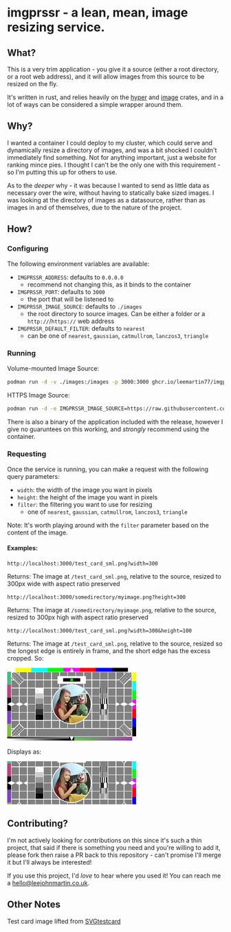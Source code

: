 # imgprssr - a lean, mean, image resizing service.

## What?

This is a very trim application - you give it a source (either a root directory, or a root web address), and it will allow images from this source to be resized on the fly.

It's written in rust, and relies heavily on the [hyper](https://crates.io/crates/hyper) and [image](https://crates.io/crates/image) crates, and in a lot of ways can be considered a simple wrapper around them.

## Why?

I wanted a container I could deploy to my cluster, which could serve and dynamically resize a directory of images, and was a bit shocked I couldn't immediately find something. Not for anything important, just a website for ranking mince pies. I thought I can't be the only one with this requirement - so I'm putting this up for others to use.

As to the _deeper_ why - it was because I wanted to send as little data as necessary over the wire, without having to statically bake sized images. I was looking at the directory of images as a datasource, rather than as images in and of themselves, due to the nature of the project.

## How?

### Configuring

The following environment variables are available:

- `IMGPRSSR_ADDRESS`: defaults to `0.0.0.0`
  - recommend not changing this, as it binds to the container
- `IMGPRSSR_PORT`: defaults to `3000`
  - the port that will be listened to
- `IMGPRSSR_IMAGE_SOURCE`: defaults to `./images`
  - the root directory to source images. Can be either a folder or a `http://`/`https://` web address
- `IMGPRSSR_DEFAULT_FILTER`: defaults to `nearest`
  - can be one of `nearest`, `gaussian`, `catmullrom`, `lanczos3`, `triangle`

### Running

Volume-mounted Image Source:

```bash
podman run -d -v ./images:/images -p 3000:3000 ghcr.io/leemartin77/imgprssr:latest
```

HTTPS Image Source:

```bash
podman run -d -e IMGPRSSR_IMAGE_SOURCE=https://raw.githubusercontent.com/LeeMartin77/imgprssr/main/images -p 3000:3000 ghcr.io/leemartin77/imgprssr:latest
```

There is also a binary of the application included with the release, however I give no guaruntees on this working, and _strongly_ recommend using the container.

### Requesting

Once the service is running, you can make a request with the following query parameters:

- `width`: the width of the image you want in pixels
- `height`: the height of the image you want in pixels
- `filter`: the filtering you want to use for resizing
  - one of `nearest`, `gaussian`, `catmullrom`, `lanczos3`, `triangle`

Note: It's worth playing around with the `filter` parameter based on the content of the image.

#### Examples:

```
http://localhost:3000/test_card_sml.png?width=300
```

Returns: The image at `/test_card_sml.png`, relative to the source, resized to 300px wide with aspect ratio preserved

```
http://localhost:3000/somedirectory/myimage.png?height=300
```

Returns: The image at `/somedirectory/myimage.png`, relative to the source, resized to 300px high with aspect ratio preserved

```
http://localhost:3000/test_card_sml.png?width=300&height=100
```

Returns: The image at `/test_card_sml.png`, relative to the source, resized so the longest edge is entirely in frame, and the short edge has the excess cropped. So:

![Uncropped 300 wide](docs/test_card_sml_300_wide_example.png)

Displays as:

![Cropped 300 wide 100 high](docs/test_card_sml_300_100_crop_example.png)

## Contributing?

I'm not actively looking for contributions on this since it's such a thin project, that said if there is something you need and you're willing to add it, please fork then raise a PR back to this repository - can't promise I'll merge it but I'll always be interested!

If you use this project, I'd _love_ to hear where you used it! You can reach me a [hello@leejohnmartin.co.uk](mailto:hello@leejohnmartin.co.uk).

## Other Notes

Test card image lifted from [SVGtestcard](https://github.com/edent/SVGtestcard)
